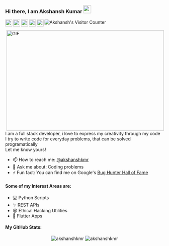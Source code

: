 ### Hi there, I am Akshansh Kumar <img src="https://media.giphy.com/media/hvRJCLFzcasrR4ia7z/giphy.gif" width="25px">

<a href="https://app.codesignal.com/profile/akshanshkmr">
  <img align="left" alt="Akshansh's CodeSignal" width="22px" src="https://pathrise-website-guide-wp.s3.us-west-1.amazonaws.com/guides/wp-content/uploads/2019/06/28190511/xPDfUHI1_400x400.jpg" />
</a>
<a href="https://m.facebook.com/akshanshkmr">
  <img align="left" alt="Akshansh's Facebook" width="22px" src="https://raw.githubusercontent.com/peterthehan/peterthehan/master/assets/facebook.svg" />
</a>
<a href="https://www.instagram.com/akshanshkmr/">
  <img align="left" alt="Akshansh's Instagram" width="22px" src="https://upload.wikimedia.org/wikipedia/commons/thumb/e/e7/Instagram_logo_2016.svg/1200px-Instagram_logo_2016.svg.png" />
</a>
<a href="https://www.linkedin.com/in/akshanshkmr/">
  <img align="left" alt="Akshansh's LinkedIN" width="22px" src="https://raw.githubusercontent.com/peterthehan/peterthehan/master/assets/linkedin.svg" />
</a>
<a href="https://twitter.com/akshanshkmr">
  <img align="left" alt="Akshansh Kumar | Twitter" width="22px" src="https://raw.githubusercontent.com/peterthehan/peterthehan/master/assets/twitter.svg" />
</a>
<a href="https://visitor-badge.glitch.me/badge?page_id=akshanshkmr.akshanshkmr">
  <img align="left" alt="Akshansh's Visitor Counter" src="https://visitor-badge.glitch.me/badge?page_id=akshanshkmr.akshanshkmr" />
</a>
<br />
<br />

<img align="right" alt="GIF" src="https://github.com/akshanshkmr/akshanshkmr/blob/main/code.gif?raw=true" width="500" height="320" />

I am a full stack developer, i love to express my creativity through my code <br />
I try to write code for everyday problems, that can be solved programatically <br />
Let me know yours! <br />

- 📫 How to reach me: [@akshanshkmr](https://twitter.com/akshanshkmr)
- 💬 Ask me about: Coding problems
- ⚡ Fun fact: You can find me on Google's [Bug Hunter Hall of Fame](https://bughunter.withgoogle.com/rank/hm/1)

#### Some of my Interest Areas are:

- 💻 Python Scripts 
- ✨ REST APIs
- 😎 Ethical Hacking Utilities
- 📱  Flutter Apps 

#### My GitHub Stats:

<p align="center"> 
<img src="https://github-readme-stats.vercel.app/api?username=akshanshkmr&show_icons=true&theme=react" alt="akshanshkmr" />
<img src="https://github-readme-stats.vercel.app/api/top-langs/?username=akshanshkmr&theme=react&layout=compact" alt="akshanshkmr" />
